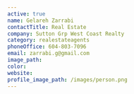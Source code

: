 ```yaml
---
active: true
name: Gelareh Zarrabi
contactTitle: Real Estate
company: Sutton Grp West Coast Realty
category: realestateagents
phoneOffice: 604-803-7096
email: zarrabi.g@gmail.com
image_path:
color:
website:
profile_image_path: /images/person.png
---
```



